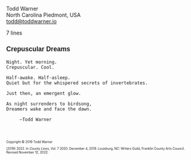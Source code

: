 <!--
Crepuscular Dreams, a poem
Copyright © 2019 Todd Warner

I wrote this in 2019. It's my favorite poem of mine. Hope you like it as
well.

In this, I used the manuscript CSS as a baseline to then modify the document
for presentation, not submission (I printed this out and framed it). It's an
example of a few things you can do if you are CSS-savvy.

Customizations:
- The page
  - A5 sized paper instead of US Letter.
  - I selected the 'dim' theme. (This only affects the preview and not the PDF
    or printed form of this document.)
- The document
  - Crimson Text as the baseline font (prettier)
  - font-size 14.5pt instead of 12pt
  - Shrank the content size to 73% of the page's width so that the poem
    looks more centered on the content.
  - Enabled the 'simple' flag to get rid of the contact information, poem
    facts, and to move the title to the top of the page.
- Title:
  - increased the size and left-aligned it (instead of centered)
  - changed font to Overpass (a sans-serif font often used for display
    text).
- Footnotes!
  The first content block is an 'm-poem' class <section>. The second content
  block is an 'm-scene' class <section>. But I wanted the content to be
  footnotes, and so …
  - 'no-break' switch enabled to remove the preceding page break that would
    normally occur if this were a manuscript.
  - 'foothang' switch enabled so that the text is formatted as hanging
    indents.
  - added a top margin to the scene to shove it away from the poem a bit.
  - reduced the font size by 60% because the content is not the focus of the
    work.

A note about footnotes and lines that begin with a number and a period. For
example our footnote begins with (2019) 2022. If that began with 2022 alone,
which in the original version of this, it did, you would have to escape that
period using a backslash. I.e., it would be 2022\. instead. Why? Because
markdown thinks a number. means you want an enumerated (ordered) list there and
not a paragraph. Markdown is great, but sometimes it can catch you in an
awkward spot. An alternative solution is to replace 2022. with
&ZeroWidthSpace;2022.

A note about the nested styles in this example. I only did that because I
really try to avoid adding !important after values in CSS. Being specific will
generally override the specificity of the imported CSS. You can remove all of
that expliciteness if you like and just add !important. I am very confortable
with CSS, of course, and therefore, I like the more explicit, if busier,
method. Here's an example of using !important and getting right of the nesting
for h1:

h1 {
    font-size: 125% !important;
    text-align: left !important;
}

-->


<style>
    @import url("https://toddwarner.io/pub/css/tw-font-sans-overpass.css");
    @import url("https://toddwarner.io/pub/css/tw-font-serif-crimson.css");
    @import url("https://toddwarner.io/pub/css/manuscript-css/manuscript.css");
    /*
    @import url("../manuscript.css");
    @import url("../manuscript-beta.css");
    */
    #vpage > #manuscript {
        & > .m-poem > .m-title-header {
            font-family: overpass, sans-serif;
            margin-inline: 0;
            & > h1 {
                font-size: 125%;
                text-align: left;
            }
        }
        & > .m-scene {
            margin-block-start: .5in;
            font-size: 60%;
        }
    }
    :root {
      --m-fontstack-serif: "Crimson Text", serif;
      --m-font-size: 14.5pt;
      --m-content-width: calc(var(--m-page-width) * .73);
    }
</style>

<div id="vpage" class="A5 dim">
<article id="manuscript" class="poetry simple">

<section class="m-poem">

<div class="m-page-header">
<div class="m-contact">

Todd Warner  
North Carolina Piedmont, USA  
todd@toddwarner.io

</div><div class="m-facts">

7 lines

</div></div>

<div class="m-title-header">

# Crepuscular Dreams

</div>


```
Night. Yet morning.
Crepuscular. Cool.
```

```
Half-awake. Half-asleep.
Quiet but for the whispered secrets of invertebrates.
```

```
Just then, an emergent glow.
```

```
As night surrenders to birdsong,
Dreamers wake and face the dawn.
```

```
     —Todd Warner
```

</section>
<section class="m-scene foothang no-break">

Copyright © 2019 Todd Warner

(2019) 2022\. In *County Lines*, Vol. 7 2020.
December 4, 2019. Louisburg, NC: Writers Guild, Franklin County Arts Council. Revised November 12, 2022.

</section>
</article>
</div>

